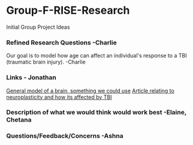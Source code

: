 

# Group-F-RISE-Research
Initial Group Project Ideas 

### Refined Research Questions -Charlie
Our goal is to model how age can affect an individual's response to a TBI (traumatic brain injury). -Charlie

### Links - Jonathan
[General model of a brain, something we could use](https://senselab.med.yale.edu/modeldb/ShowModel?model=147487#tabs-1)
[Article relating to neuroplasticity and how its affected by TBI](https://www.rainbowrehab.com/neuroplasticity-aquired-brain-injury/)



### Description of what we would think would work best -Elaine, Chetana


### Questions/Feedback/Concerns -Ashna
